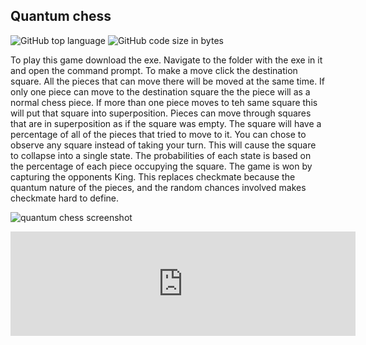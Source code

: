 ## Quantum chess

<!-- META Quantum Chess. A terminal based game that adds random chance to chess (just what it was missing) META -->
<!-- STAR ICON -->

![GitHub top language](https://img.shields.io/github/languages/top/ollielynas/quantum_chess)
![GitHub code size in bytes](https://img.shields.io/github/languages/code-size/ollielynas/quantum_chess)


To play this game download the exe. Navigate to the folder with the exe in it and open the command prompt. To make a move click the destination square. All the pieces that can move there will be moved at the same time. If only one piece can move to the destination square the the piece will as a normal chess piece. If more than one piece moves to teh same square this will put that square into superposition. Pieces can move through squares that are in superposition as if the square was empty. The square will have a percentage of all of the pieces that tried to move to it. You can chose to observe any square instead of taking your turn. This will cause the square to collapse into a single state. The probabilities of each state is based on the percentage of each piece occupying the square. The game is won by capturing the opponents King. This replaces checkmate because the quantum nature of the pieces, and the random chances involved makes checkmate hard to define. 

![quantum chess screenshot](https://img.itch.zone/aW1hZ2UvMTk4ODYwMy8xMjIwNjU4Mi5wbmc=/794x1000/H2xKt7.png)

<iframe frameborder="0" src="https://itch.io/embed/1988603" width="552" height="167"><a href="https://ollie-lynas.itch.io/quantum-chess">Quantum Chess by Ollie lynas</a></iframe>